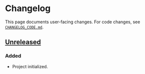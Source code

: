 <!-- Keep a Changelog guide -> https://keepachangelog.com -->

# Changelog

This page documents user-facing changes.
For code changes, see [`CHANGELOG_CODE.md`][_-1].


  [_-1]: ./CHANGELOG_CODE.md


## [Unreleased]

### Added

* Project initialized.


  [Unreleased]: https://github.com/InSyncWithFoo/reveal-type-for-pycharm/commits

